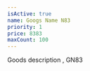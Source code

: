 ```yaml
---
isActive: true
name: Googs Name N83
priority: 1
price: 8383
maxCount: 100
---
```


Goods description , GN83